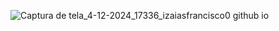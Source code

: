 ![Captura de tela_4-12-2024_17336_izaiasfrancisco0 github io](https://github.com/user-attachments/assets/912129a5-3697-499d-8e40-c274e7ffdc3a)

